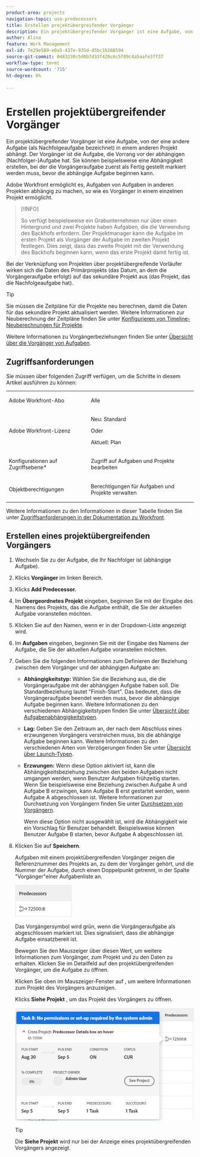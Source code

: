 ```yaml
---
product-area: projects
navigation-topic: use-predecessors
title: Erstellen projektübergreifender Vorgänger
description: Ein projektübergreifender Vorgänger ist eine Aufgabe, von der eine andere Aufgabe (als Nachfolgeaufgabe bezeichnet) in einem anderen Projekt abhängt. Der Vorgänger ist die Aufgabe, die Vorrang vor der abhängigen (Nachfolger-)Aufgabe hat. Sie können beispielsweise eine Abhängigkeit erstellen, bei der die Vorgängeraufgabe zuerst als Fertig gestellt markiert werden muss, bevor die abhängige Aufgabe beginnen kann.
author: Alina
feature: Work Management
exl-id: 7e29e589-e0a5-437e-935d-d5bc1b268594
source-git-commit: 0483230c5d8b7d33f420c6c5f09c4a5aafe37f37
workflow-type: tm+mt
source-wordcount: '715'
ht-degree: 0%

---
```


# Erstellen projektübergreifender Vorgänger

<!--Audited: 12/2023-->

Ein projektübergreifender Vorgänger ist eine Aufgabe, von der eine andere Aufgabe (als Nachfolgeaufgabe bezeichnet) in einem anderen Projekt abhängt. Der Vorgänger ist die Aufgabe, die Vorrang vor der abhängigen (Nachfolger-)Aufgabe hat. Sie können beispielsweise eine Abhängigkeit erstellen, bei der die Vorgängeraufgabe zuerst als Fertig gestellt markiert werden muss, bevor die abhängige Aufgabe beginnen kann.

Adobe Workfront ermöglicht es, Aufgaben von Aufgaben in anderen Projekten abhängig zu machen, so wie es Vorgänger in einem einzelnen Projekt ermöglicht.

>[!INFO]
>
>So verfügt beispielsweise ein Grabunternehmen nur über einen Hintergrund und zwei Projekte haben Aufgaben, die die Verwendung des Backhofs erfordern. Der Projektmanager kann die Aufgabe im ersten Projekt als Vorgänger der Aufgabe im zweiten Projekt festlegen. Dies zeigt, dass das zweite Projekt mit der Verwendung des Backhofs beginnen kann, wenn das erste Projekt damit fertig ist.

Bei der Verknüpfung von Projekten über projektübergreifende Vorläufer wirken sich die Daten des Primärprojekts (das Datum, an dem die Vorgängeraufgabe erfolgt) auf das sekundäre Projekt aus (das Projekt, das die Nachfolgeaufgabe hat).

>[!TIP]
>
>Sie müssen die Zeitpläne für die Projekte neu berechnen, damit die Daten für das sekundäre Projekt aktualisiert werden. Weitere Informationen zur Neuberechnung der Zeitpläne finden Sie unter [Konfigurieren von Timeline-Neuberechnungen für Projekte](../../../administration-and-setup/set-up-workfront/configure-system-defaults/configure-timeline-recalculations-projects.md).

Weitere Informationen zu Vorgängerbeziehungen finden Sie unter [Übersicht über die Vorgänger von Aufgaben](../../../manage-work/tasks/use-prdcssrs/predecessors-overview.md).

## Zugriffsanforderungen

Sie müssen über folgenden Zugriff verfügen, um die Schritte in diesem Artikel ausführen zu können:

<table style="table-layout:auto"> 
 <col> 
 <col> 
 <tbody> 
  <tr> 
   <td role="rowheader">Adobe Workfront-Abo</td> 
   <td> <p>Alle</p> </td> 
  </tr> 
  <tr> 
   <td role="rowheader">Adobe Workfront-Lizenz</td> 
   <td> <p>Neu: Standard </p> 
   Oder
   <p>Aktuell: Plan </p>
   </td> 
  </tr> 
  <tr> 
   <td role="rowheader">Konfigurationen auf Zugriffsebene*</td> 
   <td> <p>Zugriff auf Aufgaben und Projekte bearbeiten</p> </td> 
  </tr> 
  <tr> 
   <td role="rowheader">Objektberechtigungen</td> 
   <td> <p>Berechtigungen für Aufgaben und Projekte verwalten</p> </td> 
  </tr> 
 </tbody> 
</table>

Weitere Informationen zu den Informationen in dieser Tabelle finden Sie unter [Zugriffsanforderungen in der Dokumentation zu Workfront](/help/quicksilver/administration-and-setup/add-users/access-levels-and-object-permissions/access-level-requirements-in-documentation.md).


## Erstellen eines projektübergreifenden Vorgängers

1. Wechseln Sie zu der Aufgabe, die Ihr Nachfolger ist (abhängige Aufgabe).
1. Klicks **Vorgänger** im linken Bereich.
1. Klicks **Add Predecessor.**
1. Im **Übergeordnetes Projekt** eingeben, beginnen Sie mit der Eingabe des Namens des Projekts, das die Aufgabe enthält, die Sie der aktuellen Aufgabe voranstellen möchten.
1. Klicken Sie auf den Namen, wenn er in der Dropdown-Liste angezeigt wird.
1. Im **Aufgaben** eingeben, beginnen Sie mit der Eingabe des Namens der Aufgabe, die Sie der aktuellen Aufgabe voranstellen möchten.
1. Geben Sie die folgenden Informationen zum Definieren der Beziehung zwischen dem Vorgänger und der abhängigen Aufgabe an:

   * **Abhängigkeitstyp:** Wählen Sie die Beziehung aus, die die Vorgängeraufgabe mit der abhängigen Aufgabe haben soll. Die Standardbeziehung lautet &quot;Finish-Start&quot;. Das bedeutet, dass die Vorgängeraufgabe beendet werden muss, bevor die abhängige Aufgabe beginnen kann. Weitere Informationen zu den verschiedenen Abhängigkeitstypen finden Sie unter [Übersicht über Aufgabenabhängigkeitstypen](../../../manage-work/tasks/use-prdcssrs/task-dependency-types.md).

   * **Lag:** Geben Sie den Zeitraum an, der nach dem Abschluss eines erzwungenen Vorgängers verstreichen muss, bis die abhängige Aufgabe beginnen kann. Weitere Informationen zu den verschiedenen Arten von Verzögerungen finden Sie unter [Übersicht über Launch-Typen](../../../manage-work/tasks/use-prdcssrs/lag-types.md).

   * **Erzwungen:** Wenn diese Option aktiviert ist, kann die Abhängigkeitsbeziehung zwischen den beiden Aufgaben nicht umgangen werden, wenn Benutzer Aufgaben frühzeitig starten. Wenn Sie beispielsweise eine Beziehung zwischen Aufgabe A und Aufgabe B erzwingen, kann Aufgabe B erst gestartet werden, wenn Aufgabe A abgeschlossen ist. Weitere Informationen zur Durchsetzung von Vorgängern finden Sie unter [Durchsetzen von Vorgängern](../../../manage-work/tasks/use-prdcssrs/enforced-predecessors.md).

     Wenn diese Option nicht ausgewählt ist, wird die Abhängigkeit wie ein Vorschlag für Benutzer behandelt. Beispielsweise können Benutzer Aufgabe B starten, bevor Aufgabe A abgeschlossen ist.

1. Klicken Sie auf **Speichern**.

   Aufgaben mit einem projektübergreifenden Vorgänger zeigen die Referenznummer des Projekts an, zu dem der Vorgänger gehört, und die Nummer der Aufgabe, durch einen Doppelpunkt getrennt, in der Spalte &quot;Vorgänger&quot;einer Aufgabenliste an.

   ![Projektübergreifender Vorgänger](assets/cross-project-predecessor-in-list-view.png)

   Das Vorgängersymbol wird grün, wenn die Vorgängeraufgabe als abgeschlossen markiert ist. Dies signalisiert, dass die abhängige Aufgabe einsatzbereit ist.

   Bewegen Sie den Mauszeiger über diesen Wert, um weitere Informationen zum Vorgänger, zum Projekt und zu den Daten zu erhalten. Klicken Sie im Detailfeld auf den projektübergreifenden Vorgänger, um die Aufgabe zu öffnen.

   Klicken Sie oben im Mauszeiger-Fenster auf , um weitere Informationen zum Projekt des Vorgängers anzuzeigen.

   Klicks **Siehe Projekt** , um das Projekt des Vorgängers zu öffnen.

   ![Projektübergreifende Vorgängerdetails](assets/cross-project-predecessor-details.png)

   >[!TIP]
   >
   >   Die **Siehe Projekt** wird nur bei der Anzeige eines projektübergreifenden Vorgängers angezeigt.

